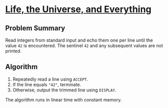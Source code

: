 # [Life, the Universe, and Everything](https://www.spoj.com/problems/TEST)

## Problem Summary
Read integers from standard input and echo them one per line until the value `42` is encountered. The sentinel `42` and any subsequent values are not printed.

## Algorithm
1. Repeatedly read a line using `ACCEPT`.
2. If the line equals `"42"`, terminate.
3. Otherwise, output the trimmed line using `DISPLAY`.

The algorithm runs in linear time with constant memory.
